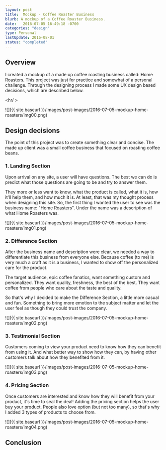 ```yaml
---
layout: post
title:  Mockup - Coffee Roaster Business
blurb: A mockup of a Coffee Roaster Business.
date:   2016-07-05 16:49:18 -0700
categories: "design"
type: Personal
lastUpdate: 2016-08-01
status: "completed"
---
```


## Overview

I created a mockup of a made up coffee roasting business called: Home Roasters. This project was just for practice and somewhat of a personal challenge. Through the designing process I made some UX design based decisions, which are described below.

<hr/ >

![]({{ site.baseurl }}/images/post-images/2016-07-05-mockup-home-roasters/img00.png)

## Design decisions

The point of this project was to create something clear and concise. The made up client was a small coffee business that focused on roasting coffee beans.

### 1. Landing Section

Upon arrival on any site, a user will have questions. The best we can do is predict what those questions are going to be and try to answer them.

They more or less want to know, what the product is called, what it is, how it'll help them, and how much it is. At least, that was my thought process when designing this site. So, the first thing I wanted the user to see was the business name: "Home Roasters". Under the name was a description of what Home Roasters was.

![]({{ site.baseurl }}/images/post-images/2016-07-05-mockup-home-roasters/img01.png)

### 2. Difference Section

After the business name and description were clear, we needed a way to differentiate this business from everyone else. Because coffee (to me) is very much a craft as it is a business, I wanted to show off the personalized care for the product.

The target audience, epic coffee fanatics, want something custom and personalized. They want quality, freshness, the best of the best. They want coffee from people who care about the taste and quality.

So that's why I decided to make the Difference Section, a little more casual and fun. Something to bring more emotion to the subject matter and let the user feel as though they could trust the company.

![]({{ site.baseurl }}/images/post-images/2016-07-05-mockup-home-roasters/img02.png)

### 3. Testimonial Section

Customers coming to view your product need to know how they can benefit from using it. And what better way to show how they can, by having other customers talk about how they benefited from it.

![]({{ site.baseurl }}/images/post-images/2016-07-05-mockup-home-roasters/img03.png)

### 4. Pricing Section

Once customers are interested and know how they will benefit from your product, it's time to seal the deal! Adding the pricing section helps the user buy your product. People also love option (but not too many), so that's why I added 3 types of products to choose from.

![]({{ site.baseurl }}/images/post-images/2016-07-05-mockup-home-roasters/img04.png)

## Conclusion
